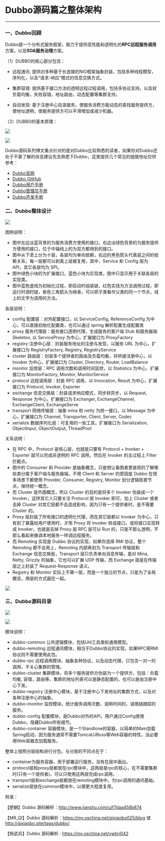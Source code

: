 # Dubbo源码篇之整体架构 #
***

### 一、Dubbo回顾 ###

Dubbo是一个分布式服务框架，致力于提供高性能和透明化的**RPC远程服务调用**方案，以及**SOA服务治理**方案。

（1）DUBBO的核心部分包含：


- 远程通讯: 提供对多种基于长连接的NIO框架抽象封装，包括多种线程模型，序列化，以及“请求-响应”模式的信息交换方式。


- 集群容错: 提供基于接口方法的透明远程过程调用，包括多协议支持，以及软负载均衡，失败容错，地址路由，动态配置等集群支持。


- 自动发现: 基于注册中心目录服务，使服务消费方能动态的查找服务提供方，使地址透明，使服务提供方可以平滑增加或减少机器。


（2）DUBBO的基本原理：

![](https://i.imgur.com/N8Wcbg3.png)

![](https://i.imgur.com/9H6eyMZ.png)


Dubbo源码系列博文重点针对的是对Dubbo比较熟悉的读者，如果你对Dubbo还处于不甚了解的状态建议先去熟悉下Dubbo，这里提供几个常见的链接地址仅供参考：




- [Dubbo官网](http://dubbo.io/ "Dubbo官网")
- [Dubbo GitHub](https://github.com/dubbo)
- [Dubbo用户手册](http://dubbo.apache.org/books/dubbo-user-book/ "Dubbo用户手册")
- [Dubbo管理员手册](http://dubbo.apache.org/books/dubbo-admin-book/ "Dubbo管理员手册")
- [Dubbo开发手册](http://dubbo.apache.org/books/dubbo-dev-book/ "Dubbo开发手册")





### 二、Dubbo整体设计 ###

![](http://dubbo.apache.org/books/dubbo-dev-book/sources/images/dubbo-framework.jpg)


图例说明：

- 图中左边淡蓝背景的为服务消费方使用的接口，右边淡绿色背景的为服务提供方使用的接口，位于中轴线上的为双方都用到的接口。
- 图中从下至上分为十层，各层均为单向依赖，右边的黑色箭头代表层之间的依赖关系，每一层都可以剥离上层被复用，其中，Service 和 Config 层为 API，其它各层均为 SPI。
- 图中绿色小块的为扩展接口，蓝色小块为实现类，图中只显示用于关联各层的实现类。
- 图中蓝色虚线为初始化过程，即启动时组装链，红色实线为方法调用过程，即运行时调时链，紫色三角箭头为继承，可以把子类看作父类的同一个节点，线上的文字为调用的方法。


各层说明：

- config 配置层：对外配置接口，以 ServiceConfig, ReferenceConfig 为中心，可以直接初始化配置类，也可以通过 spring 解析配置生成配置类
- proxy 服务代理层：服务接口透明代理，生成服务的客户端 Stub 和服务器端 Skeleton, 以 ServiceProxy 为中心，扩展接口为 ProxyFactory
- registry 注册中心层：封装服务地址的注册与发现，以服务 URL 为中心，扩展接口为 RegistryFactory, Registry, RegistryService
- cluster 路由层：封装多个提供者的路由及负载均衡，并桥接注册中心，以 Invoker 为中心，扩展接口为 Cluster, Directory, Router, LoadBalance
- monitor 监控层：RPC 调用次数和调用时间监控，以 Statistics 为中心，扩展接口为 MonitorFactory, Monitor, MonitorService
- protocol 远程调用层：封装 RPC 调用，以 Invocation, Result 为中心，扩展接口为 Protocol, Invoker, Exporter
- exchange 信息交换层：封装请求响应模式，同步转异步，以 Request, Response 为中心，扩展接口为 Exchanger, ExchangeChannel,
ExchangeClient, ExchangeServe
- transport 网络传输层：抽象 mina 和 netty 为统一接口，以 Message 为中心，扩展接口为 Channel, Transporter, Client, Server, Codec
- serialize 数据序列化层：可复用的一些工具，扩展接口为 Serialization, ObjectInput, ObjectOutput, ThreadPool


关系说明：

- 在 RPC 中，Protocol 是核心层，也就是只要有 Protocol + Invoker + Exporter 就可以完成非透明的 RPC 调用，然后在 Invoker 的主过程上 Filter 拦截点。
- 图中的 Consumer 和 Provider 是抽象概念，只是想让看图者更直观的了解哪些类分属于客户端与服务器端，不用 Client 和 Server 的原因是 Dubbo 在很多场景下都使用 Provider, Consumer, Registry, Monitor 划分逻辑拓普节点，保持统一概念。
- 而 Cluster 是外围概念，所以 Cluster 的目的是将多个 Invoker 伪装成一个 Invoker，这样其它人只要关注 Protocol 层 Invoker 即可，加上 Cluster 或者去掉 Cluster 对其它层都不会造成影响，因为只有一个提供者时，是不需要 Cluster 的。
- Proxy 层封装了所有接口的透明化代理，而在其它层都以 Invoker 为中心，只有到了暴露给用户使用时，才用 Proxy 将 Invoker 转成接口，或将接口实现转成 Invoker，也就是去掉 Proxy 层 RPC 是可以 Run 的，只是不那么透明，不那么看起来像调本地服务一样调远程服务。
- 而 Remoting 实现是 Dubbo 协议的实现，如果你选择 RMI 协议，整个 Remoting 都不会用上，Remoting 内部再划为 Transport 传输层和 Exchange 信息交换层，Transport 层只负责单向消息传输，是对 Mina, Netty, Grizzly 的抽象，它也可以扩展 UDP 传输，而 Exchange 层是在传输层之上封装了 Request-Response 语义。
- Registry 和 Monitor 实际上不算一层，而是一个独立的节点，只是为了全局概览，用层的方式画在一起。



![](https://i.imgur.com/KtLf8IY.png)




### 三、Dubbo源码目录 ###

![](https://i.imgur.com/TatpHFr.png)

![](http://dubbo.apache.org/books/dubbo-dev-book/sources/images/dubbo-modules.jpg)

模块说明：


- dubbo-common 公共逻辑模块，包括Util工具类和通用模型。
- dubbo-remoting 远程通讯模块，相当于Dubbo协议的实现，如果RPC用RMI协议则不需要使用此包。
- dubbo-rpc 远程调用模块，抽象各种协议，以及动态代理，只包含一对一的调用，不关心集群的管理。
- dubbo-cluster 集群模块，将多个服务提供方伪装为一个提供方，包括：负载均衡, 容错，路由等，集群的地址列表可以是静态配置的，也可以是由注册中心下发。
- dubbo-registry 注册中心模块，基于注册中心下发地址的集群方式，以及对各种注册中心的抽象。
- dubbo-monitor 监控模块，统计服务调用次数，调用时间的，调用链跟踪的服务。
- dubbo-config 配置模块，是Dubbo对外的API，用户通过Config使用Dubbo，隐藏Dubbo所有细节。
- dubbo-container 容器模块，是一个Standlone的容器，以简单的Main加载Spring启动，因为服务通常不需要Tomcat/JBoss等Web容器的特性，没必要用Web容器去加载服务。


整体上按照分层结构进行分包，与分层的不同点在于：


- container为服务容器，用于部署运行服务，没有在层中画出。
- protocol层和proxy层都放在rpc模块中，这两层是rpc的核心，在不需要集群时(只有一个提供者)，可以只使用这两层完成rpc调用。
- transport层和exchange层都放在remoting模块中，为rpc调用的通讯基础。
- serialize层放在common模块中，以便更大程度复用。









附录：

【肥朝】Dubbo 源码解析：http://www.jianshu.com/u/f7daa458b874

【MR_QI】Dubbo 源码解析：https://my.oschina.net/qixiaobo025/blog 或 http://qixiaobo.site/tags/dubbo/

【杨武兵】Dubbo 源码解析 : https://my.oschina.net/ywbrj042



